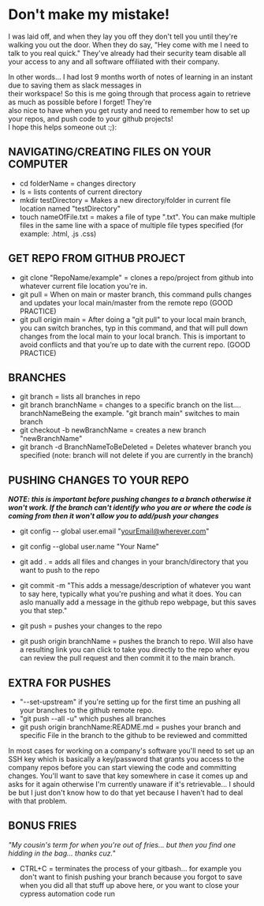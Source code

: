 <h1>Don't make my mistake!</h1>
I was laid off, and when they lay you off they don't tell you until they're walking you out the door. When they do say,  
"Hey come with me I need to talk to you real quick." They've already had their security team disable all your access to  
any and all software offiliated with their company.

In other words... I had lost 9 months worth of notes of learning in an instant due to saving them as slack messages in  
their workspace! So this is me going through that process again to retrieve as much as possible before I forget! They're  
also nice to have when you get rusty and need to remember how to set up your repos, and push code to your github projects!  
I hope this helps someone out :;):

<h2>NAVIGATING/CREATING FILES ON YOUR COMPUTER</h2>

- cd folderName = changes directory
- ls = lists contents of current directory
- mkdir testDirectory = Makes a new directory/folder in current file location named "testDirectory"
- touch nameOfFile.txt = makes a file of type ".txt". You can make multiple files in the same line with a space of multiple file types specified (for example: .html, .js .css)

<h2>GET REPO FROM GITHUB PROJECT</h2>

- git clone "RepoName/example" = clones a repo/project from github into whatever current file location you're in.
- git pull = When on main or master branch, this command pulls changes and updates your local main/master from the remote repo (GOOD PRACTICE)
- git pull origin main = After doing a "git pull" to your local main branch, you can switch branches, typ in this command, and that will pull down changes from the local main to your local branch. This is important to avoid conflicts and that you're up to date with the current repo. (GOOD PRACTICE)


<h2>BRANCHES</h2>

- git branch = lists all branches in repo
- git branch branchName = changes to a specific branch on the list.... branchNameBeing the example. "git branch main" switches to main branch
- git checkout -b newBranchName = creates a new branch "newBranchName"
- git branch -d BranchNameToBeDeleted = Deletes whatever branch you specified (note: branch will not delete if you are currently in the branch)


<h2>PUSHING CHANGES TO YOUR REPO</h2>
<strong><em>NOTE: this is important before pushing changes to a branch otherwise it won't work. If the branch can't identify who you are or where the code is coming from then it won't allow you to add/push your changes</em></strong>

- git config -- global user.email "yourEmail@wherever.com"
- git config --global user.name "Your Name"

- git add . = adds all files and changes in your branch/directory that you want to push to the repo
- git commit -m "This adds a message/description of whatever you want to say here, typically what you're pushing and what it does. You can aslo manually add a message in the github repo webpage, but this saves you that step."
- git push = pushes your changes to the repo
- git push origin branchName = pushes the branch to repo. Will also have a resulting link you can click to take you directly to the repo wher eyou can review the pull request and then commit it to the main branch.

<h2>EXTRA FOR PUSHES</h2>

- "--set-upstream" if you're setting up for the first time an pushing all your branches to the github remote repo. 
- "git push --all -u" which pushes all branches
- git push origin branchName:README.md = pushes your branch and specific File in the branch to the github to be reviewed and committed

In most cases for working on a company's software you'll need to set up an SSH key which is basically a key/password that grants you access to the company repos before you can start viewing the code and committing changes. You'll want to save that key somewhere in case it comes up and asks for it again otherwise I'm currently unaware if it's retrievable... I should be but I just don't know how to do that yet because I haven't had to deal with that problem.



<h2>BONUS FRIES</h2>  
<em>"My cousin's term for when you're out of fries... but then you find one hidding in the bag... thanks cuz."</em>  

- CTRL+C = terminates the process of your gitbash... for example you don't want to finish pushing your branch because you forgot to save when you did all that stuff up above here, or you want to close your cypress automation code run

